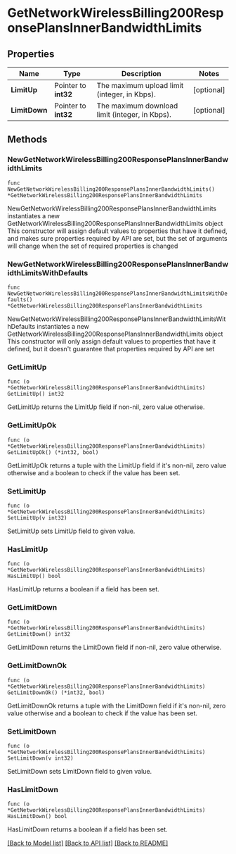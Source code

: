 # GetNetworkWirelessBilling200ResponsePlansInnerBandwidthLimits

## Properties

Name | Type | Description | Notes
------------ | ------------- | ------------- | -------------
**LimitUp** | Pointer to **int32** | The maximum upload limit (integer, in Kbps). | [optional] 
**LimitDown** | Pointer to **int32** | The maximum download limit (integer, in Kbps). | [optional] 

## Methods

### NewGetNetworkWirelessBilling200ResponsePlansInnerBandwidthLimits

`func NewGetNetworkWirelessBilling200ResponsePlansInnerBandwidthLimits() *GetNetworkWirelessBilling200ResponsePlansInnerBandwidthLimits`

NewGetNetworkWirelessBilling200ResponsePlansInnerBandwidthLimits instantiates a new GetNetworkWirelessBilling200ResponsePlansInnerBandwidthLimits object
This constructor will assign default values to properties that have it defined,
and makes sure properties required by API are set, but the set of arguments
will change when the set of required properties is changed

### NewGetNetworkWirelessBilling200ResponsePlansInnerBandwidthLimitsWithDefaults

`func NewGetNetworkWirelessBilling200ResponsePlansInnerBandwidthLimitsWithDefaults() *GetNetworkWirelessBilling200ResponsePlansInnerBandwidthLimits`

NewGetNetworkWirelessBilling200ResponsePlansInnerBandwidthLimitsWithDefaults instantiates a new GetNetworkWirelessBilling200ResponsePlansInnerBandwidthLimits object
This constructor will only assign default values to properties that have it defined,
but it doesn't guarantee that properties required by API are set

### GetLimitUp

`func (o *GetNetworkWirelessBilling200ResponsePlansInnerBandwidthLimits) GetLimitUp() int32`

GetLimitUp returns the LimitUp field if non-nil, zero value otherwise.

### GetLimitUpOk

`func (o *GetNetworkWirelessBilling200ResponsePlansInnerBandwidthLimits) GetLimitUpOk() (*int32, bool)`

GetLimitUpOk returns a tuple with the LimitUp field if it's non-nil, zero value otherwise
and a boolean to check if the value has been set.

### SetLimitUp

`func (o *GetNetworkWirelessBilling200ResponsePlansInnerBandwidthLimits) SetLimitUp(v int32)`

SetLimitUp sets LimitUp field to given value.

### HasLimitUp

`func (o *GetNetworkWirelessBilling200ResponsePlansInnerBandwidthLimits) HasLimitUp() bool`

HasLimitUp returns a boolean if a field has been set.

### GetLimitDown

`func (o *GetNetworkWirelessBilling200ResponsePlansInnerBandwidthLimits) GetLimitDown() int32`

GetLimitDown returns the LimitDown field if non-nil, zero value otherwise.

### GetLimitDownOk

`func (o *GetNetworkWirelessBilling200ResponsePlansInnerBandwidthLimits) GetLimitDownOk() (*int32, bool)`

GetLimitDownOk returns a tuple with the LimitDown field if it's non-nil, zero value otherwise
and a boolean to check if the value has been set.

### SetLimitDown

`func (o *GetNetworkWirelessBilling200ResponsePlansInnerBandwidthLimits) SetLimitDown(v int32)`

SetLimitDown sets LimitDown field to given value.

### HasLimitDown

`func (o *GetNetworkWirelessBilling200ResponsePlansInnerBandwidthLimits) HasLimitDown() bool`

HasLimitDown returns a boolean if a field has been set.


[[Back to Model list]](../README.md#documentation-for-models) [[Back to API list]](../README.md#documentation-for-api-endpoints) [[Back to README]](../README.md)


